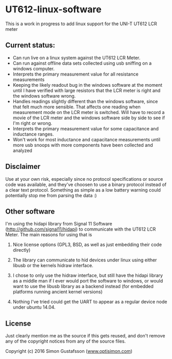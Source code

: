 # UT612-linux-software
This is a work in progress to add linux support for the  UNI-T UT612 LCR meter


## Current status:

 - Can run live on a linux system against the UT612 LCR Meter.
 - Can run against offline data sets collected using usb sniffing on a windows computer.
 - Interprets the primary measurement value for all resistance measurements
 - Keeping the likely readout bug in the windows software at the moment until
   I have verified with large resistors that the LCR meter is right and the
   windows software wrong.
 - Handles readings slightly different than the windows software, since that
   felt much more sensible. That affects one reading when measurement mode
   on the LCR meter is switched. Will have to record a movie of the LCR
   meter and the windows software side by side to see if I'm right or wrong.
 - Interprets the primary measurement value for some capacitance and inductance
   ranges.
 - Won't work for most inductance and capacitance measurements until more
   usb snoops with more components have been collected and analyzed


## Disclaimer

Use at your own risk, especially since no protocol specifications or
source code was available, and they've choosen to use a binary protocol
instead of a clear text protocol. Something as simple as a low battery warning
could potentially stop me from parsing the data :)


## Other software
I'm using the hidapi library from Signal 11 Software (http://github.com/signal11/hidapi)
to communicate with the UT612 LCR Meter. The main reasons for using that is

1) Nice license options (GPL3, BSD, as well as just embedding their code directly)

2) The library can communicate to hid devices under linux using either libusb or the
   kernels hidraw interface.

3) I chose to only use the hidraw interface, but still have the hidapi library as a
   middle man if I ever would port the software to windows, or would want to use the
   libusb library as a backend instead (for embedded platforms running ancient kernel
   versions)

4) Nothing I've tried could get the UART to appear as a regular device node under
   ubuntu 14.04.


## License

Just clearly mention me as the source if this gets reused, and
don't remove any of the copyright notices from any of the source files.

Copyright (c) 2016 Simon Gustafsson (www.optisimon.com)

